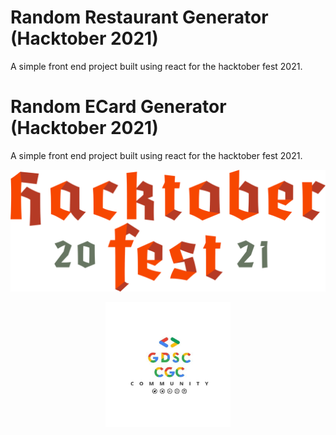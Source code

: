 # Random Restaurant Generator (Hacktober 2021)

A simple front end project built using react for the hacktober fest 2021.

# Random ECard Generator (Hacktober 2021)

A simple front end project built using react for the hacktober fest 2021.

![Hacktoberfest logo](/submissions/1902009/track1/random-restaurant-generator/public/hacktober.svg)

<div align = "center">
<img src="/submissions/1902009/track1/random-restaurant-generator/public/gdsc-cgc.jpeg" height="200px" />
</div>  
